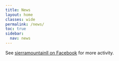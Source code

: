 ```yaml
---
title: News
layout: home
classes: wide
permalink: /news/
toc: true
sidebar:
  nav: news
---
```


See [sierramountainll on Facebook](https://www.facebook.com/sierramountainll)
for more activity.

